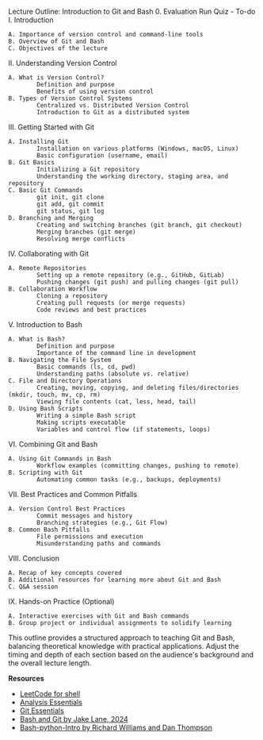 Lecture Outline: Introduction to Git and Bash
0. Evaluation
Run Quiz - To-do
I. Introduction

    A. Importance of version control and command-line tools
    B. Overview of Git and Bash
    C. Objectives of the lecture

II. Understanding Version Control

    A. What is Version Control?
            Definition and purpose
            Benefits of using version control
    B. Types of Version Control Systems
            Centralized vs. Distributed Version Control
            Introduction to Git as a distributed system

III. Getting Started with Git

    A. Installing Git
            Installation on various platforms (Windows, macOS, Linux)
            Basic configuration (username, email)
    B. Git Basics
            Initializing a Git repository
            Understanding the working directory, staging area, and repository
    C. Basic Git Commands
            git init, git clone
            git add, git commit
            git status, git log
    D. Branching and Merging
            Creating and switching branches (git branch, git checkout)
            Merging branches (git merge)
            Resolving merge conflicts

IV. Collaborating with Git

    A. Remote Repositories
            Setting up a remote repository (e.g., GitHub, GitLab)
            Pushing changes (git push) and pulling changes (git pull)
    B. Collaboration Workflow
            Cloning a repository
            Creating pull requests (or merge requests)
            Code reviews and best practices

V. Introduction to Bash

    A. What is Bash?
            Definition and purpose
            Importance of the command line in development
    B. Navigating the File System
            Basic commands (ls, cd, pwd)
            Understanding paths (absolute vs. relative)
    C. File and Directory Operations
            Creating, moving, copying, and deleting files/directories (mkdir, touch, mv, cp, rm)
            Viewing file contents (cat, less, head, tail)
    D. Using Bash Scripts
            Writing a simple Bash script
            Making scripts executable
            Variables and control flow (if statements, loops)

VI. Combining Git and Bash

    A. Using Git Commands in Bash
            Workflow examples (committing changes, pushing to remote)
    B. Scripting with Git
            Automating common tasks (e.g., backups, deployments)

VII. Best Practices and Common Pitfalls

    A. Version Control Best Practices
            Commit messages and history
            Branching strategies (e.g., Git Flow)
    B. Common Bash Pitfalls
            File permissions and execution
            Misunderstanding paths and commands

VIII. Conclusion

    A. Recap of key concepts covered
    B. Additional resources for learning more about Git and Bash
    C. Q&A session

IX. Hands-on Practice (Optional)

    A. Interactive exercises with Git and Bash commands
    B. Group project or individual assignments to solidify learning

This outline provides a structured approach to teaching Git and Bash, balancing theoretical knowledge with practical applications. Adjust the timing and depth of each section based on the audience's background and the overall lecture length.

**Resources**
* [LeetCode for shell](https://www.reddit.com/r/cscareerquestions/comments/5pe1no/is_having_leetcode_solutions_on_your_github_a_bad/)
* [Analysis Essentials](https://hsf-training.github.io/analysis-essentials/)
* [Git Essentials](https://hsf-training.github.io/analysis-essentials/git/README.html)
* [Bash and Git by Jake Lane, 2024](https://indico.cern.ch/event/1337166/contributions/5770724/attachments/2797830/4881115/Bash%20and%20Git%20SK2024%20(2).pdf)
* [Bash-python-Intro by Richard Williams and Dan Thompson](https://indico.cern.ch/event/1206471/contributions/5157610/attachments/2555218/4403029/Bash-Python%20Intro%20Starterkit%202022.pdf)
